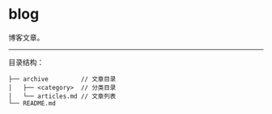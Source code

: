 # blog

博客文章。

***

目录结构：

```
├── archive         // 文章目录
│   ├── <category>  // 分类目录
│   └── articles.md // 文章列表
└── README.md
```

